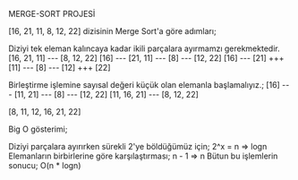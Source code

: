 MERGE-SORT PROJESİ


[16, 21, 11, 8, 12, 22] dizisinin Merge Sort'a göre adımları;

Diziyi tek eleman kalıncaya kadar ikili parçalara ayırmamzı gerekmektedir.
[16, 21, 11] --- [8, 12, 22]
[16] --- [21, 11] --- [8] --- [12, 22]
[16] --- [21] +++ [11] --- [8] --- [12] +++ [22]

Birleştirme işlemine sayısal değeri küçük olan elemanla başlamalıyız.;
[16] --- [11, 21] --- [8] --- [12, 22]
[11, 16, 21] --- [8, 12, 22]

[8, 11, 12, 16, 21, 22]



Big O gösterimi;

Diziyi parçalara ayırırken sürekli 2'ye böldüğümüz için; 2^x = n => logn
Elemanların birbirlerine göre karşılaştırması; n - 1 => n
Bütun bu işlemlerin sonucu; O(n * logn)
